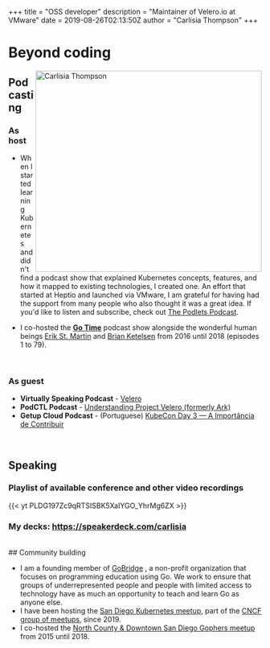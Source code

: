 +++
title = "OSS developer"
description = "Maintainer of Velero.io at VMware"
date = 2019-08-26T02:13:50Z
author = "Carlisia Thompson"
+++
# Beyond coding
<img src="/images/headshot-small.jpg" alt="Carlisia Thompson" title="Carlisia Thompson" width="450" height="400" align="right"/>

## Podcasting

### As host

* When I started learning Kubernetes and didn't find a podcast show that explained Kubernetes concepts, features, and how it mapped to existing technologies, I created one. An effort that started at Heptio and launched via VMware, I am grateful for having had the support from many people who also thought it was a great idea. If you'd like to listen and subscribe, check out [The Podlets Podcast](https://thepodlets.io/).

* I co-hosted the **[Go Time](https://changelog.com/gotime)** podcast show alongside the wonderful human beings [Erik St. Martin](https://twitter.com/erikstmartin) and [Brian Ketelsen](https://twitter.com/bketelsen) from 2016 until 2018 (episodes 1 to 79).
</br>

### As guest

* <b>Virtually Speaking Podcast</b> - [Velero](https://blogs.vmware.com/virtualblocks/2019/08/02/vspeaking-podcast-velero/)
* <b>PodCTL Podcast</b> - [Understanding Project Velero (formerly Ark)](http://podcast.podctl.com/110399/986641-understanding-project-velero-formerly-ark/)
* <b>Getup Cloud Podcast</b> - (Portuguese) [KubeCon Day 3 — A Importância de Contribuir](https://blog.getupcloud.com/kubicast-21-ba50753c7b80)

</br>

## Speaking

### Playlist of available conference and other video recordings

{{< yt PLDG197Zc9qRTSISBK5XaIYGO_YhrMg6ZX >}}

### My decks: https://speakerdeck.com/carlisia
</br>
## Community building

* I am a founding member of <a href="http://golangbridge.org" target="_blank" title="gobridge">GoBridge</a> , a non-profit organization that focuses on programming education using Go. We work to ensure that groups of underrepresented people and people with limited access to technology have as much an opportunity to teach and learn Go as anyone else.</br>
* I have been hosting the <a href="http://www.meetup.com/San-Diego-Kubernetes-Meetup/" target="_blank" title="San Diego Kubernetes Meetup">San Diego Kubernetes meetup</a>, part of the <a href="https://www.meetup.com/pro/cncf/" target="_blank" title="CNCF Meetup">CNCF group of meetups</a>, since 2019.</br>
* I co-hosted the <a href="http://www.meetup.com/sdgophers/" target="_blank" title="sdgophers">North County & Downtown San Diego Gophers meetup</a> from 2015 until 2018. </br>
